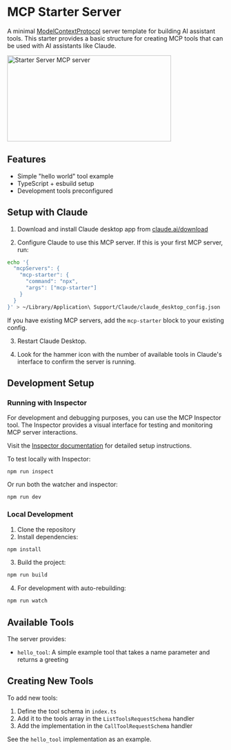 # MCP Starter Server

A minimal [ModelContextProtocol](https://modelcontextprotocol.io) server template for building AI assistant tools. This starter provides a basic structure for creating MCP tools that can be used with AI assistants like Claude.

<a href="https://glama.ai/mcp/servers/z0fby9t6i1"><img width="380" height="200" src="https://glama.ai/mcp/servers/z0fby9t6i1/badge" alt="Starter Server MCP server" /></a>

## Features

- Simple "hello world" tool example
- TypeScript + esbuild setup
- Development tools preconfigured

## Setup with Claude

1. Download and install Claude desktop app from [claude.ai/download](https://claude.ai/download)

2. Configure Claude to use this MCP server. If this is your first MCP server, run:

```bash
echo '{
  "mcpServers": {
    "mcp-starter": {
      "command": "npx",
      "args": ["mcp-starter"]
    }
  }
}' > ~/Library/Application\ Support/Claude/claude_desktop_config.json
```

If you have existing MCP servers, add the `mcp-starter` block to your existing config.

3. Restart Claude Desktop.

4. Look for the hammer icon with the number of available tools in Claude's interface to confirm the server is running.

## Development Setup

### Running with Inspector

For development and debugging purposes, you can use the MCP Inspector tool. The Inspector provides a visual interface for testing and monitoring MCP server interactions.

Visit the [Inspector documentation](https://modelcontextprotocol.io/docs/tools/inspector) for detailed setup instructions.

To test locally with Inspector:
```
npm run inspect
```

Or run both the watcher and inspector:
```
npm run dev
```

### Local Development

1. Clone the repository
2. Install dependencies:
```bash
npm install
```
3. Build the project:
```bash
npm run build
```
4. For development with auto-rebuilding:
```bash
npm run watch
```

## Available Tools

The server provides:

- `hello_tool`: A simple example tool that takes a name parameter and returns a greeting

## Creating New Tools

To add new tools:

1. Define the tool schema in `index.ts`
2. Add it to the tools array in the `ListToolsRequestSchema` handler
3. Add the implementation in the `CallToolRequestSchema` handler

See the `hello_tool` implementation as an example.
